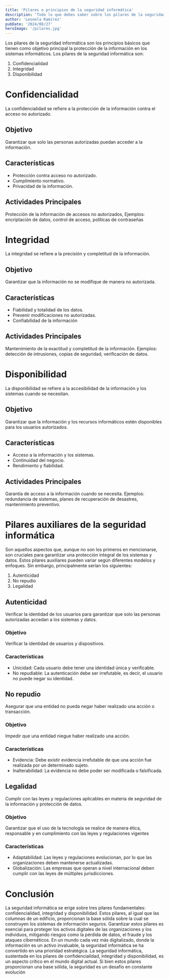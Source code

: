 ```yaml
---
title: 'Pilares o principios de la seguridad informática'
description: 'Todo lo que debes saber sobre los pilares de la seguridad informática.'
author: 'Leonela Ramírez'
pubDate: '2024/08/27'
heroImage: '/pilares.jpg'
---
```


Los pilares de la seguridad informática son los principios básicos que tienen como objetivo principal la protección de la información en los sistemas informáticos. Los pilares de la seguridad informática son:

1. Confidencialidad
2. Integridad
3. Disponibilidad

# Confidencialidad

La confidencialidad se refiere a la protección de la información contra el acceso no autorizado.

## Objetivo

Garantizar que solo las personas autorizadas puedan acceder a la información.

## Características

- Protección contra acceso no autorizado.
- Cumplimiento normativo.
- Privacidad de la información.

## Actividades Principales

Protección de la información de accesos no autorizados, Ejemplos: encriptación de datos, control de acceso, políticas de contraseñas

# Integridad

La integridad se refiere a la precisión y completitud de la información.

## Objetivo

Garantizar que la información no se modifique de manera no autorizada.

## Características

- Fiabilidad y totalidad de los datos.
- Prevenir modificaciones no autorizadas.
- Confiabilidad de la información

## Actividades Principales

Mantenimiento de la exactitud y completitud de la información. Ejemplos: detección de intrusiones, copias de seguridad, verificación de datos.

# Disponibilidad

La disponibilidad se refiere a la accesibilidad de la información y los sistemas cuando se necesitan.

## Objetivo

Garantizar que la información y los recursos informáticos estén disponibles para los usuarios autorizados.

## Características

- Acceso a la información y los sistemas.
- Continuidad del negocio.
- Rendimiento y fiabilidad.

## Actividades Principales

Garantía de acceso a la información cuando se necesita. Ejemplos: redundancia de sistemas, planes de recuperación de desastres, mantenimiento preventivo.

# Pilares auxiliares de la seguridad informática

Son aquellos aspectos que, aunque no son los primeros en mencionarse, son cruciales para garantizar una protección integral de los sistemas y datos. Estos pilares auxiliares pueden variar según diferentes modelos y enfoques. Sin embargo, principalmente serían los siguientes:

1. Autenticidad
2. No repudio
3. Legalidad

## Autenticidad

Verificar la identidad de los usuarios para garantizar que solo las personas autorizadas accedan a los sistemas y datos.

### Objetivo

Verificar la identidad de usuarios y dispositivos.

### Características

- Unicidad: Cada usuario debe tener una identidad única y verificable.
- No repudiable: La autenticación debe ser irrefutable, es decir, el usuario no puede negar su identidad.

## No repudio

Asegurar que una entidad no pueda negar haber realizado una acción o transacción.

### Objetivo

Impedir que una entidad niegue haber realizado una acción.

### Características

- Evidencia: Debe existir evidencia irrefutable de que una acción fue realizada por un determinado sujeto.
- Inalterabilidad: La evidencia no debe poder ser modificada o falsificada.

## Legalidad

Cumplir con las leyes y regulaciones aplicables en materia de seguridad de la información y protección de datos.

### Objetivo

Garantizar que el uso de la tecnología se realice de manera ética, responsable y en cumplimiento con las leyes y regulaciones vigentes

### Características

- Adaptabilidad: Las leyes y regulaciones evolucionan, por lo que las organizaciones deben mantenerse actualizadas.
- Globalización: Las empresas que operan a nivel internacional deben cumplir con las leyes de múltiples jurisdicciones.

# Conclusión

La seguridad informática se erige sobre tres pilares fundamentales: confidencialidad, integridad y disponibilidad. Estos pilares, al igual que las columnas de un edificio, proporcionan la base sólida sobre la cual se construyen los sistemas de información seguros. Garantizar estos pilares es esencial para proteger los activos digitales de las organizaciones y los individuos, mitigando riesgos como la pérdida de datos, el fraude y los ataques cibernéticos. En un mundo cada vez más digitalizado, donde la información es un activo invaluable, la seguridad informática se ha convertido en una prioridad estratégica. La seguridad informática, sustentada en los pilares de confidencialidad, integridad y disponibilidad, es un aspecto crítico en el mundo digital actual. Si bien estos pilares proporcionan una base sólida, la seguridad es un desafío en constante evolución
